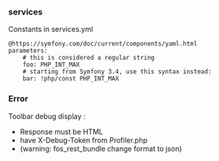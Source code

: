 
### services

Constants in services.yml
```
@https://symfony.com/doc/current/components/yaml.html
parameters:
    # this is considered a regular string
    foo: PHP_INT_MAX
    # starting from Symfony 3.4, use this syntax instead:
    bar: !php/const PHP_INT_MAX
```

### Error

Toolbar debug display :
- Response must be HTML
- have X-Debug-Token from Profiler.php
- (warning: fos_rest_bundle change format to json)
